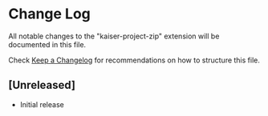 # Change Log

All notable changes to the "kaiser-project-zip" extension will be documented in this file.

Check [Keep a Changelog](http://keepachangelog.com/) for recommendations on how to structure this file.

## [Unreleased]

- Initial release